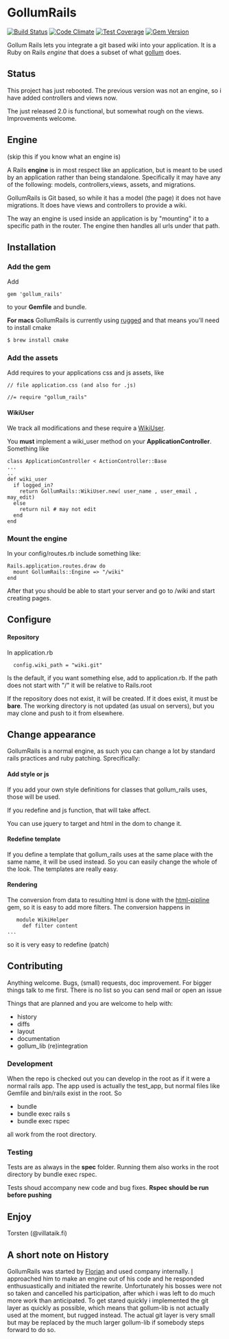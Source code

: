 # GollumRails

[![Build Status](https://travis-ci.org/dancinglightning/gollum_rails.svg)](https://travis-ci.org/dancinglightning/gollum_rails)
[![Code Climate](https://codeclimate.com/github/dancinglightning/gollum_rails/badges/gpa.svg)](https://codeclimate.com/github/dancinglightning/gollum_rails)
[![Test Coverage](https://codeclimate.com/github/dancinglightning/gollum_rails/badges/coverage.svg)](https://codeclimate.com/github/dancinglightning/gollum_rails)
[![Gem Version](https://badge.fury.io/rb/gollum_rails.svg)](http://badge.fury.io/rb/gollum_rails)

Gollum Rails lets you integrate a git based wiki into your application. It is
a Ruby on Rails *engine* that does a subset of what [gollum](https://github.com/gollum/gollum) does.

## Status

This project has just rebooted. The previous version was not an engine, so i have added controllers and views now.

The just released 2.0 is functional, but somewhat rough on the views. Improvements welcome.


## Engine

(skip this if you know what an engine is)

A Rails **engine** is in most respect like an application, but is meant to be used by an application rather than being standalone.
Specifically it may have any of the following: models, controllers,views, assets, and migrations.

GollumRails is Git based, so while it has a model (the page) it does not have migrations. It does have views and controllers to provide a wiki.

The way an engine is used inside an application is by "mounting" it to a specific path in the router. The engine then handles all urls under that path.

## Installation

### Add the gem

Add

`gem 'gollum_rails' `

to your **Gemfile** and bundle.

**For macs** GollumRails is currently using [rugged](https://github.com/libgit2/rugged) and that means you'll need
to install cmake

```bash
$ brew install cmake
```

### Add the assets

Add requires to your applications css and js assets, like

```
// file application.css (and also for .js)

//= require "gollum_rails"
```

#### WikiUser

We track all modifications and these require a
[WikiUser](https://github.com/dancinglightning/gollum_rails/blob/master/lib/gollum_rails/wiki_user.rb).

You **must** implement a wiki_user method on your **ApplicationController**. Something like

```
class ApplicationController < ActionController::Base
...
..
def wiki_user
  if logged_in?
    return GollumRails::WikiUser.new( user_name , user_email , may_edit)
  else
    return nil # may not edit
  end
end
```

### Mount the engine

In your config/routes.rb include something like:

```
Rails.application.routes.draw do
  mount GollumRails::Engine => "/wiki"
end
```

After that you should be able to start your server and go to /wiki and start creating pages.


## Configure

#### Repository

In application.rb

```
  config.wiki_path = "wiki.git"
```

Is the default, if you want something else, add to application.rb.
If the path does not start with "/" it will be relative to Rails.root

If the repository does not exist, it will be created. If it does exist, it must be **bare**.
The working directory is not updated (as usual on servers), but you may clone and push to it from elsewhere.

## Change appearance

GollumRails is a normal engine, as such you can change a lot by standard rails practices and ruby patching.
Sprecifically:

#### Add style or js

If you add your own style definitions for classes that gollum_rails uses, those will be used.

If you redefine and js function, that will take affect.

You can use jquery to target and html in the dom to change it.

#### Redefine template

If you define a template that gollum_rails uses at the same place with the same name, it will be used instead.
So you can easily change the whole of the look. The templates are really easy.

#### Rendering

The conversion from data to resulting html is done with the
 [html-pipline](https://github.com/jch/html-pipeline) gem, so it is easy to add more filters.
 The conversion happens in
 ```
    module WikiHelper
      def filter content
...
 ```
so it is very easy to redefine (patch)

## Contributing

Anything welcome. Bugs, (small) requests, doc improvement. For bigger things talk to me first.
There is no list so you can send mail or open an issue

Things that are planned and you are welcome to help with:

- history
- diffs
- layout
- documentation
- gollum_lib (re)integration

### Development

When the repo is checked out you can develop in the root as if it were a normal rails app.
The app used is actually the test_app, but normal files like Gemfile and bin/rails exist in the root.
So

- bundle
- bundle exec rails s
- bundle exec rspec

all work from the root directory.

### Testing

Tests are as always in the **spec** folder. Running them also works in the root directory by bundle exec rspec.

Tests shoud accompany new code and bug fixes. **Rspec should be run before pushing**

## Enjoy

Torsten (@villataik.fi)

## A short note on History

GollumRails was started by [Florian](https://github.com/nirnanaaa/gollum_rails) and used company internally. [I](https://github.com/dancinglightning) approached him to make an engine out of his code and he responded enthusuastically and initiated the rewrite. Unfortunately his bosses were not so taken and cancelled his participation, after which i was left to do much more work than anticipated.
To get stared quickly i implemented the git layer as quickly as possible, which means that gollum-lib is not actually used at the moment, but rugged instead.
The actual git layer is very small but may be replaced by the much larger gollum-lib if somebody steps forward to do so.

